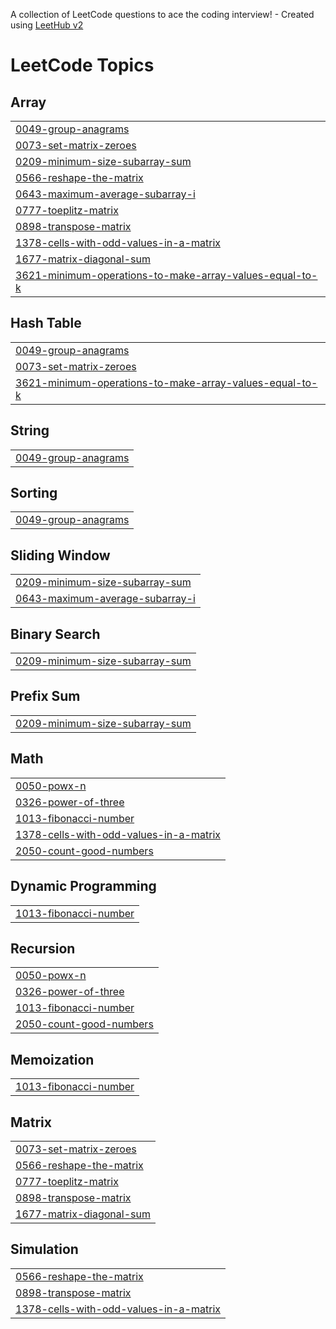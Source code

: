 A collection of LeetCode questions to ace the coding interview! - Created using [LeetHub v2](https://github.com/arunbhardwaj/LeetHub-2.0)
<!---LeetCode Topics Start-->
# LeetCode Topics
## Array
|  |
| ------- |
| [0049-group-anagrams](https://github.com/Billasrujan/Leetcode_Problems/tree/master/0049-group-anagrams) |
| [0073-set-matrix-zeroes](https://github.com/Billasrujan/Leetcode_Problems/tree/master/0073-set-matrix-zeroes) |
| [0209-minimum-size-subarray-sum](https://github.com/Billasrujan/Leetcode_Problems/tree/master/0209-minimum-size-subarray-sum) |
| [0566-reshape-the-matrix](https://github.com/Billasrujan/Leetcode_Problems/tree/master/0566-reshape-the-matrix) |
| [0643-maximum-average-subarray-i](https://github.com/Billasrujan/Leetcode_Problems/tree/master/0643-maximum-average-subarray-i) |
| [0777-toeplitz-matrix](https://github.com/Billasrujan/Leetcode_Problems/tree/master/0777-toeplitz-matrix) |
| [0898-transpose-matrix](https://github.com/Billasrujan/Leetcode_Problems/tree/master/0898-transpose-matrix) |
| [1378-cells-with-odd-values-in-a-matrix](https://github.com/Billasrujan/Leetcode_Problems/tree/master/1378-cells-with-odd-values-in-a-matrix) |
| [1677-matrix-diagonal-sum](https://github.com/Billasrujan/Leetcode_Problems/tree/master/1677-matrix-diagonal-sum) |
| [3621-minimum-operations-to-make-array-values-equal-to-k](https://github.com/Billasrujan/Leetcode_Problems/tree/master/3621-minimum-operations-to-make-array-values-equal-to-k) |
## Hash Table
|  |
| ------- |
| [0049-group-anagrams](https://github.com/Billasrujan/Leetcode_Problems/tree/master/0049-group-anagrams) |
| [0073-set-matrix-zeroes](https://github.com/Billasrujan/Leetcode_Problems/tree/master/0073-set-matrix-zeroes) |
| [3621-minimum-operations-to-make-array-values-equal-to-k](https://github.com/Billasrujan/Leetcode_Problems/tree/master/3621-minimum-operations-to-make-array-values-equal-to-k) |
## String
|  |
| ------- |
| [0049-group-anagrams](https://github.com/Billasrujan/Leetcode_Problems/tree/master/0049-group-anagrams) |
## Sorting
|  |
| ------- |
| [0049-group-anagrams](https://github.com/Billasrujan/Leetcode_Problems/tree/master/0049-group-anagrams) |
## Sliding Window
|  |
| ------- |
| [0209-minimum-size-subarray-sum](https://github.com/Billasrujan/Leetcode_Problems/tree/master/0209-minimum-size-subarray-sum) |
| [0643-maximum-average-subarray-i](https://github.com/Billasrujan/Leetcode_Problems/tree/master/0643-maximum-average-subarray-i) |
## Binary Search
|  |
| ------- |
| [0209-minimum-size-subarray-sum](https://github.com/Billasrujan/Leetcode_Problems/tree/master/0209-minimum-size-subarray-sum) |
## Prefix Sum
|  |
| ------- |
| [0209-minimum-size-subarray-sum](https://github.com/Billasrujan/Leetcode_Problems/tree/master/0209-minimum-size-subarray-sum) |
## Math
|  |
| ------- |
| [0050-powx-n](https://github.com/Billasrujan/Leetcode_Problems/tree/master/0050-powx-n) |
| [0326-power-of-three](https://github.com/Billasrujan/Leetcode_Problems/tree/master/0326-power-of-three) |
| [1013-fibonacci-number](https://github.com/Billasrujan/Leetcode_Problems/tree/master/1013-fibonacci-number) |
| [1378-cells-with-odd-values-in-a-matrix](https://github.com/Billasrujan/Leetcode_Problems/tree/master/1378-cells-with-odd-values-in-a-matrix) |
| [2050-count-good-numbers](https://github.com/Billasrujan/Leetcode_Problems/tree/master/2050-count-good-numbers) |
## Dynamic Programming
|  |
| ------- |
| [1013-fibonacci-number](https://github.com/Billasrujan/Leetcode_Problems/tree/master/1013-fibonacci-number) |
## Recursion
|  |
| ------- |
| [0050-powx-n](https://github.com/Billasrujan/Leetcode_Problems/tree/master/0050-powx-n) |
| [0326-power-of-three](https://github.com/Billasrujan/Leetcode_Problems/tree/master/0326-power-of-three) |
| [1013-fibonacci-number](https://github.com/Billasrujan/Leetcode_Problems/tree/master/1013-fibonacci-number) |
| [2050-count-good-numbers](https://github.com/Billasrujan/Leetcode_Problems/tree/master/2050-count-good-numbers) |
## Memoization
|  |
| ------- |
| [1013-fibonacci-number](https://github.com/Billasrujan/Leetcode_Problems/tree/master/1013-fibonacci-number) |
## Matrix
|  |
| ------- |
| [0073-set-matrix-zeroes](https://github.com/Billasrujan/Leetcode_Problems/tree/master/0073-set-matrix-zeroes) |
| [0566-reshape-the-matrix](https://github.com/Billasrujan/Leetcode_Problems/tree/master/0566-reshape-the-matrix) |
| [0777-toeplitz-matrix](https://github.com/Billasrujan/Leetcode_Problems/tree/master/0777-toeplitz-matrix) |
| [0898-transpose-matrix](https://github.com/Billasrujan/Leetcode_Problems/tree/master/0898-transpose-matrix) |
| [1677-matrix-diagonal-sum](https://github.com/Billasrujan/Leetcode_Problems/tree/master/1677-matrix-diagonal-sum) |
## Simulation
|  |
| ------- |
| [0566-reshape-the-matrix](https://github.com/Billasrujan/Leetcode_Problems/tree/master/0566-reshape-the-matrix) |
| [0898-transpose-matrix](https://github.com/Billasrujan/Leetcode_Problems/tree/master/0898-transpose-matrix) |
| [1378-cells-with-odd-values-in-a-matrix](https://github.com/Billasrujan/Leetcode_Problems/tree/master/1378-cells-with-odd-values-in-a-matrix) |
<!---LeetCode Topics End-->